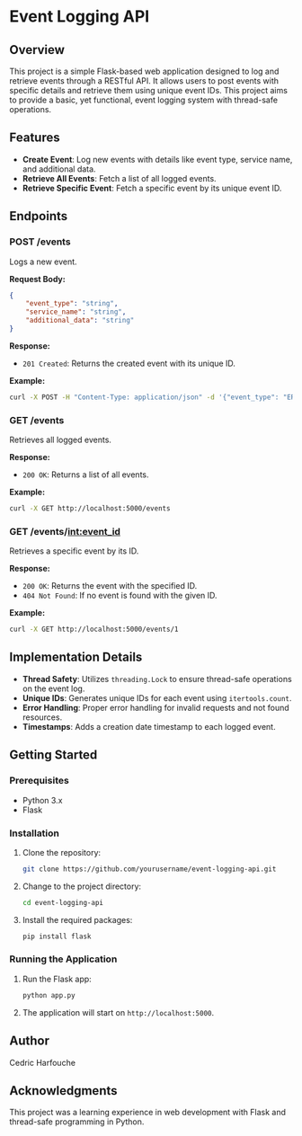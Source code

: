 # Event Logging API

## Overview
This project is a simple Flask-based web application designed to log and retrieve events through a RESTful API. It allows users to post events with specific details and retrieve them using unique event IDs. This project aims to provide a basic, yet functional, event logging system with thread-safe operations.

## Features
- **Create Event**: Log new events with details like event type, service name, and additional data.
- **Retrieve All Events**: Fetch a list of all logged events.
- **Retrieve Specific Event**: Fetch a specific event by its unique event ID.

## Endpoints
### POST /events
Logs a new event.

**Request Body:**
```json
{
    "event_type": "string",
    "service_name": "string",
    "additional_data": "string"
}
```

**Response:**
- `201 Created`: Returns the created event with its unique ID.

**Example:**
```bash
curl -X POST -H "Content-Type: application/json" -d '{"event_type": "ERROR", "service_name": "AuthService", "additional_data": "Timeout error"}' http://localhost:5000/events
```

### GET /events
Retrieves all logged events.

**Response:**
- `200 OK`: Returns a list of all events.

**Example:**
```bash
curl -X GET http://localhost:5000/events
```

### GET /events/<int:event_id>
Retrieves a specific event by its ID.

**Response:**
- `200 OK`: Returns the event with the specified ID.
- `404 Not Found`: If no event is found with the given ID.

**Example:**
```bash
curl -X GET http://localhost:5000/events/1
```

## Implementation Details
- **Thread Safety**: Utilizes `threading.Lock` to ensure thread-safe operations on the event log.
- **Unique IDs**: Generates unique IDs for each event using `itertools.count`.
- **Error Handling**: Proper error handling for invalid requests and not found resources.
- **Timestamps**: Adds a creation date timestamp to each logged event.

## Getting Started
### Prerequisites
- Python 3.x
- Flask

### Installation
1. Clone the repository:
    ```bash
    git clone https://github.com/yourusername/event-logging-api.git
    ```
2. Change to the project directory:
    ```bash
    cd event-logging-api
    ```
3. Install the required packages:
    ```bash
    pip install flask
    ```

### Running the Application
1. Run the Flask app:
    ```bash
    python app.py
    ```
2. The application will start on `http://localhost:5000`.

## Author
Cedric Harfouche

## Acknowledgments
This project was a learning experience in web development with Flask and thread-safe programming in Python. 
